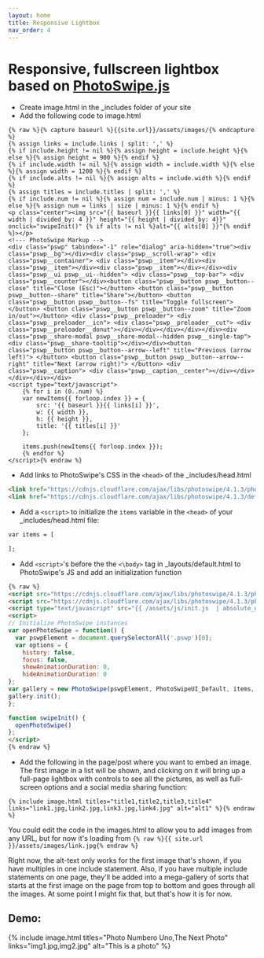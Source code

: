 ```yaml
---
layout: home
title: Responsive Lightbox
nav_order: 4
---
```


# Responsive, fullscreen lightbox based on [PhotoSwipe.js](https://photoswipe.com)

- Create image.html in the \_includes folder of your site
- Add the following code to image.html

```liquid
{% raw %}{% capture baseurl %}{{site.url}}/assets/images/{% endcapture %}
{% assign links = include.links | split: ',' %}
{% if include.height != nil %}{% assign height = include.height %}{% else %}{% assign height = 900 %}{% endif %}
{% if include.width != nil %}{% assign width = include.width %}{% else %}{% assign width = 1200 %}{% endif %}
{% if include.alts != nil %}{% assign alts = include.width %}{% endif %}
{% assign titles = include.titles | split: ',' %}
{% if include.num != nil %}{% assign num = include.num | minus: 1 %}{% else %}{% assign num = links | size | minus: 1 %}{% endif %}
<p class="center"><img src="{{ baseurl }}{{ links[0] }}" width="{{ width | divided_by: 4 }}" height="{{ height | divided_by: 4}}" onclick="swipeInit()" {% if alts != nil %}alt="{{ alts[0] }}"{% endif %}></p>
<!--- PhotoSwipe Markup -->
<div class="pswp" tabindex="-1" role="dialog" aria-hidden="true"><div class="pswp__bg"></div><div class="pswp__scroll-wrap"> <div class="pswp__container"> <div class="pswp__item"></div><div class="pswp__item"></div><div class="pswp__item"></div></div><div class="pswp__ui pswp__ui--hidden"> <div class="pswp__top-bar"> <div class="pswp__counter"></div><button class="pswp__button pswp__button--close" title="Close (Esc)"></button> <button class="pswp__button pswp__button--share" title="Share"></button> <button class="pswp__button pswp__button--fs" title="Toggle fullscreen"></button> <button class="pswp__button pswp__button--zoom" title="Zoom in/out"></button> <div class="pswp__preloader"> <div class="pswp__preloader__icn"> <div class="pswp__preloader__cut"> <div class="pswp__preloader__donut"></div></div></div></div></div><div class="pswp__share-modal pswp__share-modal--hidden pswp__single-tap"> <div class="pswp__share-tooltip"></div></div><button class="pswp__button pswp__button--arrow--left" title="Previous (arrow left)"> </button> <button class="pswp__button pswp__button--arrow--right" title="Next (arrow right)"> </button> <div class="pswp__caption"> <div class="pswp__caption__center"></div></div></div></div></div>
<script type="text/javascript">
    {% for i in (0..num) %}
    var newItems{{ forloop.index }} = {
        src: '{{ baseurl }}{{ links[i] }}',
        w: {{ width }},
        h: {{ height }},
        title: '{{ titles[i] }}'
    };

    items.push(newItems{{ forloop.index }});
    {% endfor %}
</script>{% endraw %}
```

- Add links to PhotoSwipe's CSS in the ```<head>``` of the \_includes/head.html

```html
<link href="https://cdnjs.cloudflare.com/ajax/libs/photoswipe/4.1.3/photoswipe.min.css" rel="stylesheet" />
<link href="https://cdnjs.cloudflare.com/ajax/libs/photoswipe/4.1.3/default-skin/default-skin.min.css" rel="stylesheet" />
```

- Add a ```<script>``` to initialize the ```items``` variable in the ```<head>``` of your \_includes/head.html file:

```html
var items = [

];
```

- Add ```<script>```'s before the the ```<\body>``` tag in \_layouts/default.html to PhotoSwipe's JS and add an initialization function

```html
{% raw %}
<script src="https://cdnjs.cloudflare.com/ajax/libs/photoswipe/4.1.3/photoswipe.min.js" type="text/javascript"></script>
<script src="https://cdnjs.cloudflare.com/ajax/libs/photoswipe/4.1.3/photoswipe-ui-default.min.js" type="text/javascript"></script>
<script type="text/javascript" src="{{ /assets/js/init.js  | absolute_url }}"></script>
<script>
// Initialize PhotoSwipe instances
var openPhotoSwipe = function() {
  var pswpElement = document.querySelectorAll('.pswp')[0];
  var options = {
    history: false,
    focus: false,
    showAnimationDuration: 0,
    hideAnimationDuration: 0
};
var gallery = new PhotoSwipe(pswpElement, PhotoSwipeUI_Default, items, options);
gallery.init();
};

function swipeInit() {
  openPhotoSwipe()
};
</script>
{% endraw %}
```

- Add the following in the page/post where you want to embed an image. The first image in a list will be shown, and clicking on it will bring up a full-page lightbox with controls to see all the pictures, as well as full-screen options and a social media sharing function:

```liquid{% raw %}
{% include image.html titles="title1,title2,title3,title4" links="link1.jpg,link2.jpg,link3.jpg,link4.jpg" alt="alt1" %}{% endraw %}
```
You could edit the code in the images.html to allow you to add images from any URL, but for now it's loading from ```{% raw %}{{ site.url }}/assets/images/link.jpg{% endraw %}```

Right now, the alt-text only works for the first image that's shown, if you have multiples in one include statement. Also, if you have multiple include statements on one page, they'll be added into a mega-gallery of sorts that starts at the first image on the page from top to bottom and goes through all the images. At some point I might fix that, but that's how it is for now.

## Demo:

{% include image.html titles="Photo Numbero Uno,The Next Photo" links="img1.jpg,img2.jpg" alt="This is a photo" %}
